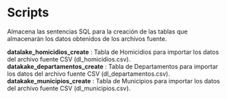 # Scripts
Almacena las sentencias SQL para la creación de las tablas que almacenarán los datos obtenidos de los archivos fuente.

**datalake_homicidios_create** : Tabla de Homicidios para importar los datos del archivo fuente CSV (dl_homicidios.csv).
**datakake_departamentos_create** : Tabla de Departamentos para importar los datos del archivo fuente CSV (dl_departamentos.csv).
**datakake_municipios_create** : Tabla de Municipios para importar los datos del archivo fuente CSV (dl_municipios.csv).
